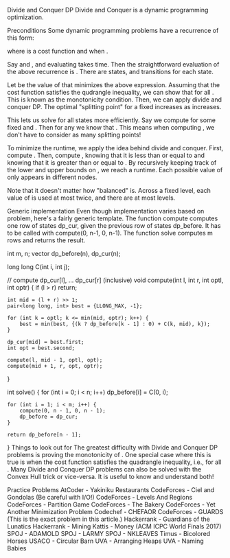 Divide and Conquer DP
Divide and Conquer is a dynamic programming optimization.

Preconditions
Some dynamic programming problems have a recurrence of this form:

 
 
where  is a cost function and  when .

Say  and , and evaluating  takes  time. Then the straightforward evaluation of the above recurrence is . There are  states, and  transitions for each state.

Let  be the value of  that minimizes the above expression. Assuming that the cost function satisfies the qudrangle inequality, we can show that  for all . This is known as the monotonicity condition. Then, we can apply divide and conquer DP. The optimal "splitting point" for a fixed  increases as  increases.

This lets us solve for all states more efficiently. Say we compute  for some fixed  and . Then for any  we know that . This means when computing , we don't have to consider as many splitting points!

To minimize the runtime, we apply the idea behind divide and conquer. First, compute . Then, compute , knowing that it is less than or equal to  and  knowing that it is greater than or equal to . By recursively keeping track of the lower and upper bounds on , we reach a  runtime. Each possible value of  only appears in  different nodes.

Note that it doesn't matter how "balanced"  is. Across a fixed level, each value of  is used at most twice, and there are at most  levels.

Generic implementation
Even though implementation varies based on problem, here's a fairly generic template. The function compute computes one row  of states dp_cur, given the previous row  of states dp_before. It has to be called with compute(0, n-1, 0, n-1). The function solve computes m rows and returns the result.


int m, n;
vector<long long> dp_before(n), dp_cur(n);

long long C(int i, int j);

// compute dp_cur[l], ... dp_cur[r] (inclusive)
void compute(int l, int r, int optl, int optr) {
    if (l > r)
        return;

    int mid = (l + r) >> 1;
    pair<long long, int> best = {LLONG_MAX, -1};

    for (int k = optl; k <= min(mid, optr); k++) {
        best = min(best, {(k ? dp_before[k - 1] : 0) + C(k, mid), k});
    }

    dp_cur[mid] = best.first;
    int opt = best.second;

    compute(l, mid - 1, optl, opt);
    compute(mid + 1, r, opt, optr);
}

int solve() {
    for (int i = 0; i < n; i++)
        dp_before[i] = C(0, i);

    for (int i = 1; i < m; i++) {
        compute(0, n - 1, 0, n - 1);
        dp_before = dp_cur;
    }

    return dp_before[n - 1];
}
Things to look out for
The greatest difficulty with Divide and Conquer DP problems is proving the monotonicity of . One special case where this is true is when the cost function satisfies the quadrangle inequality, i.e.,  for all . Many Divide and Conquer DP problems can also be solved with the Convex Hull trick or vice-versa. It is useful to know and understand both!

Practice Problems
AtCoder - Yakiniku Restaurants
CodeForces - Ciel and Gondolas (Be careful with I/O!)
CodeForces - Levels And Regions
CodeForces - Partition Game
CodeForces - The Bakery
CodeForces - Yet Another Minimization Problem
Codechef - CHEFAOR
CodeForces - GUARDS (This is the exact problem in this article.)
Hackerrank - Guardians of the Lunatics
Hackerrank - Mining
Kattis - Money (ACM ICPC World Finals 2017)
SPOJ - ADAMOLD
SPOJ - LARMY
SPOJ - NKLEAVES
Timus - Bicolored Horses
USACO - Circular Barn
UVA - Arranging Heaps
UVA - Naming Babies